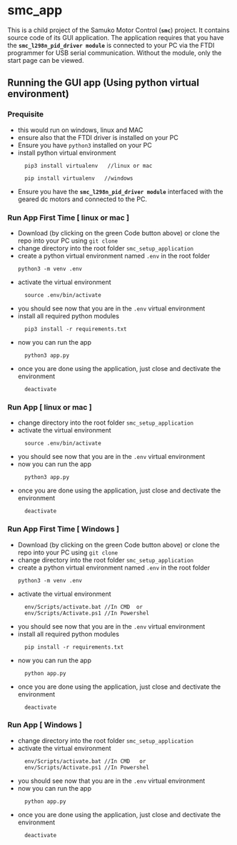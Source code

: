 # smc_app
This is a child project of the Samuko Motor Control (**`smc`**) project. It contains source code of its GUI application. The application requires that you have the **`smc_l298n_pid_driver module`** is connected to your PC via the FTDI programmer for USB serial communication. Without the module, only the start page can be viewed.

## Running the GUI app (Using python virtual environment)
### Prequisite
- this would run on windows, linux and MAC
- ensure also that the FTDI driver is installed on your PC
- Ensure you have `python3` installed on your PC
- install python virtual environment
  ```shell
    pip3 install virtualenv   //linux or mac
  ```
  ```shell
    pip install virtualenv   //windows
  ```
- Ensure you have the **`smc_l298n_pid_driver module`** interfaced with the geared dc motors and connected to the PC.


### Run App First Time [ linux or mac ]
- Download (by clicking on the green Code button above) or clone the repo into your PC using `git clone`
- change directory into the root folder `smc_setup_application`
- create a python virtual environment named `.env` in the root folder 
	```shell
    python3 -m venv .env
  ```
- activate the virtual environment
  ```shell
    source .env/bin/activate
  ```
- you should see now that you are in the `.env` virtual environment
- install all required python modules
  ```shell
    pip3 install -r requirements.txt
  ```
- now you can run the app
  ```shell
    python3 app.py 
  ```
- once you are done using the application, just close and dectivate the environment
  ```shell
    deactivate
  ```

### Run App [ linux or mac ]
- change directory into the root folder `smc_setup_application`
- activate the virtual environment
  ```shell
    source .env/bin/activate
  ```
- you should see now that you are in the `.env` virtual environment
- now you can run the app
  ```shell
    python3 app.py 
  ```
- once you are done using the application, just close and dectivate the environment
  ```shell
    deactivate
  ```

### Run App First Time [ Windows ]
- Download (by clicking on the green Code button above) or clone the repo into your PC using `git clone`
- change directory into the root folder `smc_setup_application`
- create a python virtual environment named `.env` in the root folder 
	```shell
    python3 -m venv .env
  ```
- activate the virtual environment
  ```shell
    env/Scripts/activate.bat //In CMD  or
    env/Scripts/Activate.ps1 //In Powershel
  ```
- you should see now that you are in the `.env` virtual environment
- install all required python modules
  ```shell
    pip install -r requirements.txt
  ```
- now you can run the app
  ```shell
    python app.py 
  ```
- once you are done using the application, just close and dectivate the environment
  ```shell
    deactivate
  ```

### Run App [ Windows ]
- change directory into the root folder `smc_setup_application`
- activate the virtual environment
  ```shell
    env/Scripts/activate.bat //In CMD   or
    env/Scripts/Activate.ps1 //In Powershel
  ```
- you should see now that you are in the `.env` virtual environment
- now you can run the app
  ```shell
    python app.py 
  ```
- once you are done using the application, just close and dectivate the environment
  ```shell
    deactivate
  ````` 
